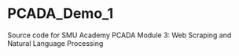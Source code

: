 # PCADA_Demo_1
Source code for SMU Academy PCADA Module 3: Web Scraping and Natural Language Processing
